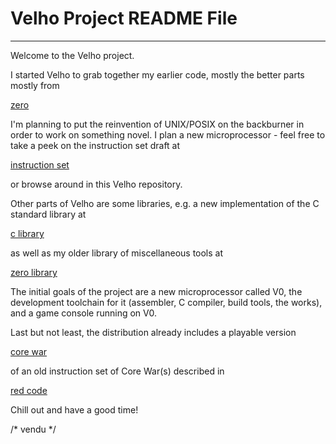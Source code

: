 # Velho Project README File
  ---

Welcome to the Velho project.

I started Velho to grab together my earlier code, mostly the better parts mostly
from

[zero](https://github.com/vendu/OS-Zero/)

I'm planning to put the reinvention of UNIX/POSIX on the backburner in order to
work on something novel. I plan a new microprocessor - feel free to take a peek
on the instruction set draft at

[instruction set](https://github.com/vendu/velho/blob/master/sys/v0/doc/ins.txt)

or browse around in this Velho repository.

Other parts of Velho are some libraries, e.g. a new implementation of the C
standard library at

[c library](https://github.com/vendu/velho/blob/master/usr/lib/c)

as well as my older library of miscellaneous tools at

[zero library](https://github.com/vendu/velho/blob/masater/usr/lib/zero)

The initial goals of the project are a new microprocessor called V0, the
development toolchain for it (assembler, C compiler, build tools, the works),
and a game console running on V0.

Last but not least, the distribution already includes a playable version

[core war](https://github.com/vendu/velho/blob/master/usr/games/corewar)

of an old instruction set of Core War(s) described in

[red code](https://github.com/vendu/velho/blob/master/usr/games/corewar/doc/redcode-icws-88-2.pdf)

Chill out and have a good time!

/* vendu */

